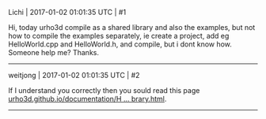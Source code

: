 Lichi | 2017-01-02 01:01:35 UTC | #1

Hi, today urho3d compile as a shared library and also the examples, but not how to compile the examples separately, ie create a project, add eg HelloWorld.cpp and HelloWorld.h, and compile, but i dont know how.
Someone help me?
Thanks.

-------------------------

weitjong | 2017-01-02 01:01:35 UTC | #2

If I understand you correctly then you sould read this page [urho3d.github.io/documentation/H ... brary.html](http://urho3d.github.io/documentation/HEAD/_using_library.html).

-------------------------

